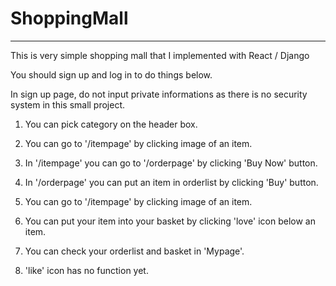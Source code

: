 # ShoppingMall
--------------------------
This is very simple shopping mall that I implemented with React / Django  
  
You should sign up and log in to do things below.
  
In sign up page, do not input private informations as there is no security system in this small project.    

1. You can pick category on the header box.  

2. You can go to '/itempage' by clicking image of an item.  

3. In '/itempage' you can go to '/orderpage' by clicking 'Buy Now' button.

4. In '/orderpage' you can put an item in orderlist by clicking 'Buy' button.  

5. You can go to '/itempage' by clicking image of an item.  

6. You can put your item into your basket by clicking 'love' icon below an item.  

7. You can check your orderlist and basket in 'Mypage'.

8. 'like' icon has no function yet.  
  
